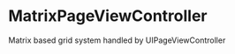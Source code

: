 # MatrixPageViewController
Matrix based grid system handled by UIPageViewController

[](MatrixPageViewControllerExample.gif)
